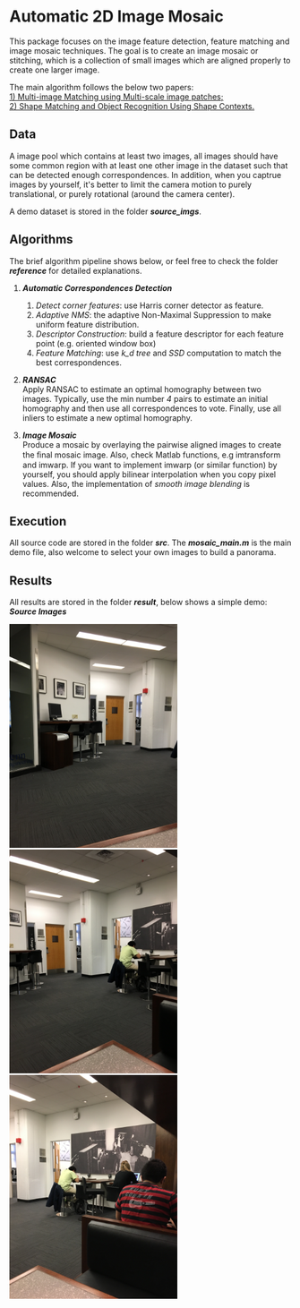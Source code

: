 # Automatic 2D Image Mosaic
This package focuses on the image feature detection, feature matching and image mosaic techniques. The goal is to create an image mosaic or stitching, which is a collection of small images which are aligned properly to create one larger image.        

The main algorithm follows the below two papers:         
[1) Multi-image Matching using Multi-scale image patches; ](http://ieeexplore.ieee.org/xpls/icp.jsp?arnumber=1467310)      
[2) Shape Matching and Object Recognition Using Shape Contexts.](http://citeseerx.ist.psu.edu/viewdoc/download?doi=10.1.1.441.6897&rep=rep1&type=pdf)


Data
----
A image pool which contains at least two images, all images should have some common region with at least one other image in the dataset such that can be detected enough correspondences. In addition, when you captrue images by yourself, it's better to limit the camera motion to purely translational, or purely rotational (around the camera center).        

A demo dataset is stored in the folder **_source_imgs_**.


Algorithms
----------
The brief algorithm pipeline shows below, or feel free to check the folder **_reference_** for detailed explanations.       
1. **_Automatic Correspondences Detection_**        
    1. _Detect corner features_: use Harris corner detector as feature.     
    2. _Adaptive NMS_: the adaptive Non-Maximal Suppression to make uniform feature distribution.
    3. _Descriptor Construction_: build a feature descriptor for each feature point (e.g. oriented window box)
    4. _Feature Matching_: use _k_d tree_ and _SSD_ computation to match the best correspondences.

2. **_RANSAC_**         
Apply RANSAC to estimate an optimal homography between two images. Typically, use the min number _4_ pairs to estimate an initial homography and then use all correspondences to vote. Finally, use all inliers to estimate a new optimal homography.

3. **_Image Mosaic_**        
Produce a mosaic by overlaying the pairwise aligned images to create the ﬁnal mosaic image. Also, check Matlab functions, e.g imtransform and imwarp. If you want to implement imwarp (or similar function) by yourself, you should apply bilinear interpolation when you copy pixel values. Also, the implementation of _smooth image blending_ is recommended.


Execution
---------
All source code are stored in the folder **_src_**. The **_mosaic_main.m_** is the main demo file, also welcome to select your own images to build a panorama.


Results
-------
All results are stored in the folder **_result_**, below shows a simple demo:
**_Source Images_**
<p >
  <img src = "./source_imgs/imm1.jpg?raw=true" width="300" height="400">
  <img src = "./source_imgs/imm2.jpg?raw=true" width="300" height="400">
  <img src = "./source_imgs/imm3.jpg?raw=true" width="300" height="400">
</p>
